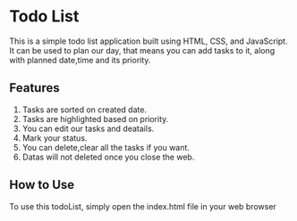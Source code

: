 <h1>Todo List</h1>
This is a simple todo list application built using HTML, CSS, and JavaScript. It can be used to plan our day, that means you can add tasks to it, along with planned date,time and its priority.

<h2>Features</h2>
<ol>
<li>Tasks are sorted on created date.</li>
<li>Tasks are highlighted based on priority.</li>
<li>You can edit our tasks and deatails.</li>
<li>Mark your status.</li>
<li>You can delete,clear all the tasks if you want.</li>
<li>Datas will not deleted once you close the web.</li>
</ol>

<h2>How to Use</h2>
To use this todoList, simply open the index.html file in your web browser<br>
